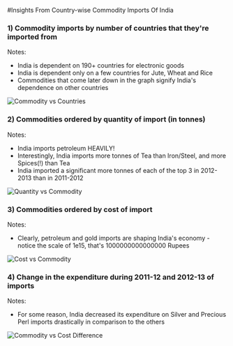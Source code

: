 #Insights From Country-wise Commodity Imports Of India


### 1) Commodity imports by number of countries that they're imported from

Notes:
* India is dependent on 190+ countries for electronic goods
* India is dependent only on a few countries for Jute, Wheat and Rice
* Commodities that come later down in the graph signify India's dependence on other countries

![Commodity vs Countries](https://raw.githubusercontent.com/jargnar/data-gov-in/master/commodity-imports/plots/figure_1.png)


### 2) Commodities ordered by quantity of import (in tonnes)

Notes:
* India imports petroleum HEAVILY!
* Interestingly, India imports more tonnes of Tea than Iron/Steel, and more Spices(!) than Tea
* India imported a significant more tonnes of each of the top 3 in 2012-2013 than in 2011-2012

![Quantity vs Commodity](https://raw.githubusercontent.com/jargnar/data-gov-in/master/commodity-imports/plots/figure_2.png)


### 3) Commodities ordered by cost of import

Notes:
* Clearly, petroleum and gold imports are shaping India's economy - notice the scale of 1e15, that's 1000000000000000 Rupees

![Cost vs Commodity](https://raw.githubusercontent.com/jargnar/data-gov-in/master/commodity-imports/plots/figure_3.png)


### 4) Change in the expenditure during 2011-12 and 2012-13 of imports

Notes:
* For some reason, India decreased its expenditure on Silver and Precious Perl imports drastically in comparison to the others

![Commodity vs Cost Difference](https://raw.githubusercontent.com/jargnar/data-gov-in/master/commodity-imports/plots/figure_4.png)
